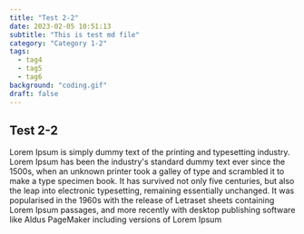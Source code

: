 ```yaml
---
title: "Test 2-2"
date: 2023-02-05 10:51:13
subtitle: "This is test md file"
category: "Category 1-2"
tags:
  - tag4
  - tag5
  - tag6
background: "coding.gif"
draft: false
---
```


## Test 2-2

Lorem Ipsum is simply dummy text of the printing and typesetting industry. Lorem Ipsum has been the industry's standard dummy text ever since the 1500s, when an unknown printer took a galley of type and scrambled it to make a type specimen book. It has survived not only five centuries, but also the leap into electronic typesetting, remaining essentially unchanged. It was popularised in the 1960s with the release of Letraset sheets containing Lorem Ipsum passages, and more recently with desktop publishing software like Aldus PageMaker including versions of Lorem Ipsum
